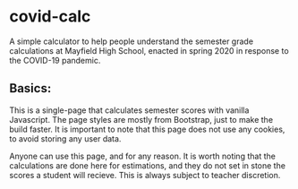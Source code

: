 # covid-calc
A simple calculator to help people understand the semester grade calculations at Mayfield High School, enacted in spring 2020 in response to the COVID-19 pandemic.

## Basics:
This is a single-page that calculates semester scores with vanilla Javascript. The page styles are mostly from Bootstrap, just to make the build faster. It is important to note that this page does not use any cookies, to avoid storing any user data. 

Anyone can use this page, and for any reason. It is worth noting that the calculations are done here for estimations, and they do not set in stone the scores a student will recieve. This is always subject to teacher discretion. 
